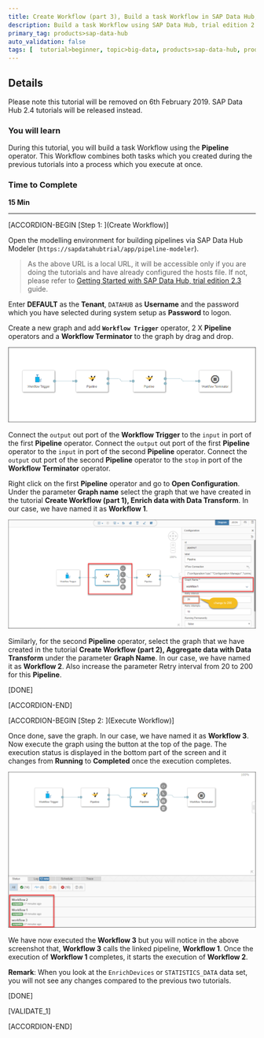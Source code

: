 ```yaml
---
title: Create Workflow (part 3), Build a task Workflow in SAP Data Hub, trial edition 2.3
description: Build a task Workflow using SAP Data Hub, trial edition 2.3.
primary_tag: products>sap-data-hub
auto_validation: false
tags: [  tutorial>beginner, topic>big-data, products>sap-data-hub, products>sap-vora  ]
---
```


## Details
Please note this tutorial will be removed on 6th February 2019. SAP Data Hub 2.4 tutorials will be released instead.
### You will learn  
During this tutorial, you will build a task Workflow using the **Pipeline** operator. This Workflow combines both tasks which you created during the previous tutorials into a process which you execute at once.

### Time to Complete
**15 Min**

---

[ACCORDION-BEGIN [Step 1: ](Create Workflow)]

Open the modelling environment for building pipelines via SAP Data Hub Modeler (`https://sapdatahubtrial/app/pipeline-modeler`).

>As the above URL is a local URL, it will be accessible only if you are doing the tutorials and have already configured the hosts file. If not, please refer to [Getting Started with SAP Data Hub, trial edition 2.3](https://caldocs.hana.ondemand.com/caldocs/help/Getting_Started_Data_Hub23.pdf) guide.

Enter **DEFAULT** as the **Tenant**, `DATAHUB` as **Username** and the password which you have selected during system setup as **Password** to logon.

Create a new graph and add **`Workflow Trigger`** operator, 2 X **Pipeline** operators and a **Workflow Terminator** to the graph by drag and drop.

![picture_01](./datahub-trial-v2-workflow-part03_01.png)

Connect the `output` out port of the **Workflow Trigger** to the `input` in port of the first **Pipeline** operator. Connect the `output` out port of the first **Pipeline** operator to the `input` in port of the second **Pipeline** operator. Connect the `output` out port of the second **Pipeline** operator to the `stop` in port of the **Workflow Terminator** operator.

Right click on the first **Pipeline** operator and go to **Open Configuration**. Under the parameter **Graph name** select the graph that we have created in the tutorial **Create Workflow (part 1), Enrich data with Data Transform**. In our case, we have named it as **Workflow 1**.

![picture_03](./datahub-trial-v2-workflow-part03_03.png)

Similarly, for the second **Pipeline** operator, select the graph that we have created in the tutorial **Create Workflow (part 2), Aggregate data with Data Transform** under the parameter **Graph Name**. In our case, we have named it as **Workflow 2**. Also increase the parameter Retry interval from 20 to 200 for this **Pipeline**.

[DONE]

[ACCORDION-END]

[ACCORDION-BEGIN [Step 2: ](Execute Workflow)]

Once done, save the graph. In our case, we have named it as **Workflow 3**. Now execute the graph using the button at the top of the page. The execution status is displayed in the bottom part of the screen and it changes from **Running** to **Completed** once the execution completes.

![picture_02](./datahub-trial-v2-workflow-part03_02.png)

We have now executed the **Workflow 3** but you will notice in the above screenshot that, **Workflow 3** calls the linked pipeline, **Workflow 1**. Once the execution of **Workflow 1** completes, it starts the execution of **Workflow 2**.

**Remark**: When you look at the `EnrichDevices` or `STATISTICS_DATA` data set, you will not see any changes compared to the previous two tutorials.

[DONE]

[VALIDATE_1]

[ACCORDION-END]
